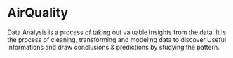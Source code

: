 # AirQuality

Data Analysis is a process of taking out valuable insights from the data. It is the process of cleaning, transforming and modeling data to discover Useful informations and draw conclusions & predictions by studying the pattern.
